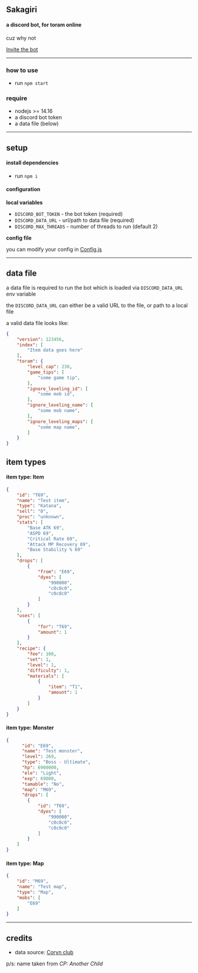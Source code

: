 ## Sakagiri
#### a discord bot, for toram online

cuz why not

[Invite the bot](https://discord.com/oauth2/authorize?client_id=828605986511388733&permissions=537168896&scope=bot)

<hr>

### how to use
- run ``npm start``

### require

- nodejs >= 14.16
- a discord bot token
- a data file (below)

<hr>

## setup

#### install dependencies
- run ``npm i``

#### configuration

**local variables**

- ``DISCORD_BOT_TOKEN`` - the bot token (required)
- ``DISCORD_DATA_URL`` - url/path to data file (required)
- ``DISCORD_MAX_THREADS`` - number of threads to run (default 2)

**config file**

you can modify your config in [Config.js](./Sakagiri/Config.js)

<hr>

## data file
a data file is required to run the bot which is loaded via ``DISCORD_DATA_URL`` env variable

the ``DISCORD_DATA_URL`` can either be a valid URL to the file, or path to a local file

a valid data file looks like:
```Json
{
    "version": 123456,
    "index": [
        "Item data goes here"
    ],
    "toram": {
        "level_cap": 230,
        "game_tips": [
            "some game tip",
        ],
        "ignore_leveling_id": [
            "some mob id",
        ],
        "ignore_leveling_name": [
            "some mob name",
        ],
        "ignore_leveling_maps": [
            "some map name",
        ]
    }
}
```
## item types
#### item type: Item
```Json
{
    "id": "T69",
    "name": "Test item",
    "type": "Katana",
    "sell": "0",
    "proc": "unknown",
    "stats": [
        "Base ATK 69",
        "ASPD 69",
        "Critical Rate 69",
        "Attack MP Recovery 69",
        "Base Stability % 69"
    ],
    "drops": [
        {
            "from": "E69",
            "dyes": [
                "990000",
                "c0c0c0",
                "c0c0c0"
            ] 
        }
    ],
    "uses": [
        {
            "for": "T69",
            "amount": 1
        }
    ],
    "recipe": {
        "fee": 100,
        "set": 1,
        "level": 1,
        "difficulty": 1,
        "materials": [
            {
                "item": "T1",
                "amount": 1
            }
        ]
    }
}
```
#### item type: Monster
```Json
{
      "id": "E69",
      "name": "Test monster",
      "level": 269,
      "type": "Boss - Ultimate",
      "hp": 6900000,
      "ele": "Light",
      "exp": 69000,
      "tamable": "No",
      "map": "M69",
      "drops": [
        {
            "id": "T69",
            "dyes": [
                "990000",
                "c0c0c0",
                "c0c0c0"
            ] 
        }
    ]
}
```
#### item type: Map
```Json
{
    "id": "M69",
    "name": "Test map",
    "type": "Map",
    "mobs": [
        "E69"
    ]
}
```
<hr>

## credits

- data source: [Coryn club](https://coryn.club/)

p/s: name taken from *CP: Another Child*
